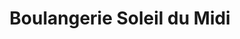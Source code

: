 ---
title: "Boulangerie Soleil du Midi"
url: /orchies/boulangerie-soleil-du-midi/
shop: boulangerie
---